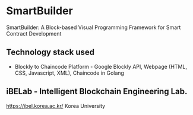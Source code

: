 # SmartBuilder
SmartBuilder: A Block-based Visual Programming Framework for Smart Contract Development

## Technology stack used

- Blockly to Chaincode Platform - Google Blockly API, Webpage (HTML, CSS, Javascript, XML), Chaincode in Golang 

## iBELab - Intelligent Blockchain Engineering Lab.
https://ibel.korea.ac.kr/
Korea University 